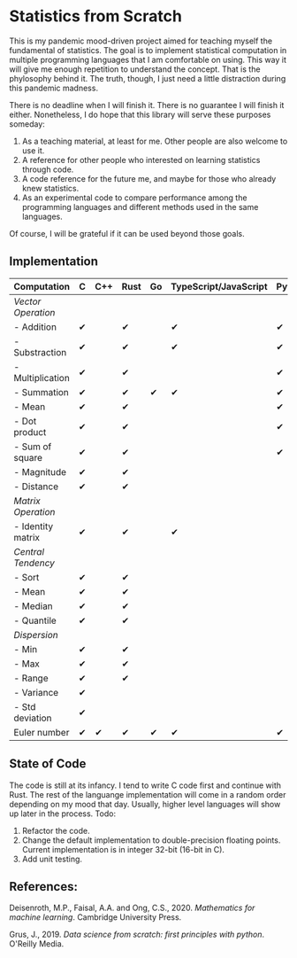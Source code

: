 # Statistics from Scratch
This is my pandemic mood-driven project aimed for teaching myself the fundamental of statistics. The goal is to implement statistical computation in multiple programming languages that I am comfortable on using. This way it will give me enough repetition to understand the concept. That is the phylosophy behind it. The truth, though, I just need a little distraction during this pandemic madness. 

There is no deadline when I will finish it. There is no guarantee I will finish it either. Nonetheless, I do hope that this library will serve these purposes someday:
1. As a teaching material, at least for me. Other people are also welcome to use it. 
2. A reference for other people who interested on learning statistics through code.
3. A code reference for the future me, and maybe for those who already knew statistics.
4. As an experimental code to compare performance among the programming languages and different methods used in the same languages.

Of course, I will be grateful if it can be used beyond those goals.

## Implementation
<!-- Need update! -->
|Computation            |   C    | C++   | Rust  | Go    | TypeScript/JavaScript | Python    | Julia | R      |
|-------------------    |----    |------ |-------|-----  |-----------------------|-------    |-------|--------|
|<i>Vector Operation</i>|        |       |       |       |                       |           |       |✔       |
| - Addition            | ✔      |       |✔     |       | ✔                     |✔         |       |✔       |
| - Substraction        |✔       |       |✔     |       |✔                      |✔         |       |✔       |
| - Multiplication      |✔       |       |✔     |       |                      |✔           |       |✔       |
| - Summation           |✔       |       |✔     | ✔     | ✔                    |✔          |       |✔       |
| - Mean                |✔       |       |✔     |        |                      |✔          |       |✔       |
| - Dot product         |✔       |       |✔     |        |                      |✔          |       |✔       |
| - Sum of square       |✔       |       |✔     |       |                       |✔          |       |✔       |
| - Magnitude           |✔       |       |✔      |       |                       |           |       |✔       |
| - Distance            |✔       |       |✔      |       |                       |           |       |✔       |
|<i>Matrix Operation</i>|        |       |       |       |                       |           |       |       |
| - Identity matrix     |✔       |       |✔      |       |✔                     |           |       |       |
|<i>Central Tendency</i>|        |       |       |       |                       |           |       |       |
| - Sort                |✔       |       |✔      |       |                       |           |       |       |
| - Mean                |✔       |       |✔      |       |                       |           |       |       |
| - Median              |✔       |       |✔      |       |                       |           |       |       |
| - Quantile            |✔       |       |✔      |       |                       |           |       |       |    
|<i>Dispersion</i>      |        |       |        |       |                       |           |       |       |
| - Min                 |✔       |       |✔      |       |                       |           |       |       |
| - Max                 |✔       |       |✔      |       |                       |           |       |       |
| - Range               |✔       |       |✔      |       |                       |           |       |       |
| - Variance            |✔       |       |       |       |                       |           |       |       |
| - Std deviation       |✔       |       |       |       |                       |           |       |       |
| Euler number          |✔       |✔      |✔      |✔     |✔                      |✔         |✔      |       |

## State of Code
The code is still at its infancy. I tend to write C code first and continue with Rust. The rest of the languange implementation will come in a random order depending on my mood that day. Usually, higher level languages will show up later in the process. Todo:
1. Refactor the code.
2. Change the default implementation to double-precision floating points. Current implementation is in integer 32-bit (16-bit in C). 
3. Add unit testing.

## References:
Deisenroth, M.P., Faisal, A.A. and Ong, C.S., 2020. <i>Mathematics for machine learning</i>. Cambridge University Press.

Grus, J., 2019. <i>Data science from scratch: first principles with python</i>. O'Reilly Media.

